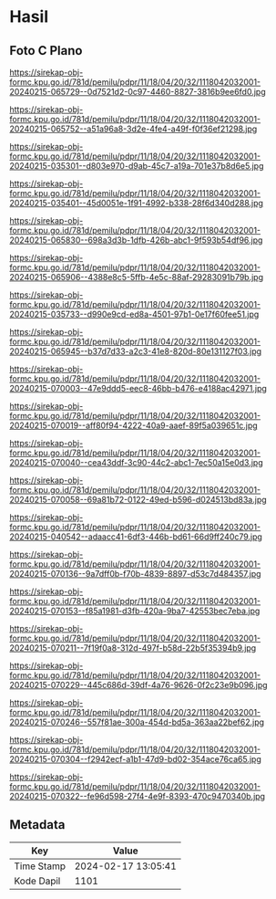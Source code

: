 # Hasil

## Foto C Plano

https://sirekap-obj-formc.kpu.go.id/781d/pemilu/pdpr/11/18/04/20/32/1118042032001-20240215-065729--0d7521d2-0c97-4460-8827-3816b9ee6fd0.jpg

https://sirekap-obj-formc.kpu.go.id/781d/pemilu/pdpr/11/18/04/20/32/1118042032001-20240215-065752--a51a96a8-3d2e-4fe4-a49f-f0f36ef21298.jpg

https://sirekap-obj-formc.kpu.go.id/781d/pemilu/pdpr/11/18/04/20/32/1118042032001-20240215-035301--d803e970-d9ab-45c7-a19a-701e37b8d6e5.jpg

https://sirekap-obj-formc.kpu.go.id/781d/pemilu/pdpr/11/18/04/20/32/1118042032001-20240215-035401--45d0051e-1f91-4992-b338-28f6d340d288.jpg

https://sirekap-obj-formc.kpu.go.id/781d/pemilu/pdpr/11/18/04/20/32/1118042032001-20240215-065830--698a3d3b-1dfb-426b-abc1-9f593b54df96.jpg

https://sirekap-obj-formc.kpu.go.id/781d/pemilu/pdpr/11/18/04/20/32/1118042032001-20240215-065906--4388e8c5-5ffb-4e5c-88af-29283091b79b.jpg

https://sirekap-obj-formc.kpu.go.id/781d/pemilu/pdpr/11/18/04/20/32/1118042032001-20240215-035733--d990e9cd-ed8a-4501-97b1-0e17f60fee51.jpg

https://sirekap-obj-formc.kpu.go.id/781d/pemilu/pdpr/11/18/04/20/32/1118042032001-20240215-065945--b37d7d33-a2c3-41e8-820d-80e131127f03.jpg

https://sirekap-obj-formc.kpu.go.id/781d/pemilu/pdpr/11/18/04/20/32/1118042032001-20240215-070003--47e9ddd5-eec8-46bb-b476-e4188ac42971.jpg

https://sirekap-obj-formc.kpu.go.id/781d/pemilu/pdpr/11/18/04/20/32/1118042032001-20240215-070019--aff80f94-4222-40a9-aaef-89f5a039651c.jpg

https://sirekap-obj-formc.kpu.go.id/781d/pemilu/pdpr/11/18/04/20/32/1118042032001-20240215-070040--cea43ddf-3c90-44c2-abc1-7ec50a15e0d3.jpg

https://sirekap-obj-formc.kpu.go.id/781d/pemilu/pdpr/11/18/04/20/32/1118042032001-20240215-070058--69a81b72-0122-49ed-b596-d024513bd83a.jpg

https://sirekap-obj-formc.kpu.go.id/781d/pemilu/pdpr/11/18/04/20/32/1118042032001-20240215-040542--adaacc41-6df3-446b-bd61-66d9ff240c79.jpg

https://sirekap-obj-formc.kpu.go.id/781d/pemilu/pdpr/11/18/04/20/32/1118042032001-20240215-070136--9a7dff0b-f70b-4839-8897-d53c7d484357.jpg

https://sirekap-obj-formc.kpu.go.id/781d/pemilu/pdpr/11/18/04/20/32/1118042032001-20240215-070153--f85a1981-d3fb-420a-9ba7-42553bec7eba.jpg

https://sirekap-obj-formc.kpu.go.id/781d/pemilu/pdpr/11/18/04/20/32/1118042032001-20240215-070211--7f19f0a8-312d-497f-b58d-22b5f35394b9.jpg

https://sirekap-obj-formc.kpu.go.id/781d/pemilu/pdpr/11/18/04/20/32/1118042032001-20240215-070229--445c686d-39df-4a76-9626-0f2c23e9b096.jpg

https://sirekap-obj-formc.kpu.go.id/781d/pemilu/pdpr/11/18/04/20/32/1118042032001-20240215-070246--557f81ae-300a-454d-bd5a-363aa22bef62.jpg

https://sirekap-obj-formc.kpu.go.id/781d/pemilu/pdpr/11/18/04/20/32/1118042032001-20240215-070304--f2942ecf-a1b1-47d9-bd02-354ace76ca65.jpg

https://sirekap-obj-formc.kpu.go.id/781d/pemilu/pdpr/11/18/04/20/32/1118042032001-20240215-070322--fe96d598-27f4-4e9f-8393-470c9470340b.jpg


## Metadata

| Key        | Value               |
| ---------- | ------------------- |
| Time Stamp | 2024-02-17 13:05:41 |
| Kode Dapil | 1101                |



